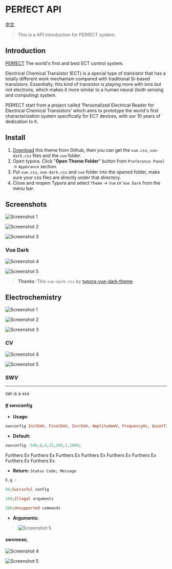 # PERfECT API



[中文](README_CN.md)

> This is a API introduction for PERfECT system.

## Introduction

[PERfECT](https://github.com/WISE-PERfECT/PERfECT) The world's first and best ECT control system.

Electrical Chemical Transistor (ECT) is a special type of transistor that has a totally different work mechanism compared with traditional Si-based transistors. Essentially, this kind of transistor is playing more with ions but not electrons, which makes it more similar to a human neural (both sensing and computing) system.

PERfECT start from a project called 'Personalized Electrical Reader for Electrical Chemical Transistors' which aims to prototype the world's first characterization system specifically for ECT devices, with our 10 years of dedication to it.

## Install

1. [Download](https://codeload.github.com/blinkfox/typora-vue-theme/zip/master) this theme from Github, then you can get the `vue.css`, `vue-dark.css` files and the `vue` folder.
2. Open typora. Click "**Open Theme Folder**" button from `Preference Panel` → `Apperance` section.
3. Put `vue.css`, `vue-dark.css` and `vue` folder into the opened folder, make sure your css files are directly under that directory.
4. Close and reopen Typora and select `Theme` → `Vue` or `Vue Dark` from the menu bar.

## Screenshots

![Screenshot 1](http://static.blinkfox.com/typora_vue_theme_screen_01.png)

![Screenshot 2](http://static.blinkfox.com/typora_vue_theme_screen_02.png)

![Screenshot 3](http://static.blinkfox.com/typora_vue_theme_screen_03.png)

### Vue Dark

![Screenshot 4](https://github.com/MamoruDS/typora-vue-theme/raw/master/screenshots/screenshot_01.png)

![Screenshot 5](https://github.com/MamoruDS/typora-vue-theme/raw/master/screenshots/screenshot_02.png)

> **Thanks**: This `vue-dark.css` by [typora-vue-dark-theme](https://github.com/MamoruDS/typora-vue-dark-theme).

## Electrochemistry

![Screenshot 1](http://static.blinkfox.com/typora_vue_theme_screen_01.png)

![Screenshot 2](http://static.blinkfox.com/typora_vue_theme_screen_02.png)

![Screenshot 3](http://static.blinkfox.com/typora_vue_theme_screen_03.png)

### CV

![Screenshot 4](https://github.com/MamoruDS/typora-vue-theme/raw/master/screenshots/screenshot_01.png)

![Screenshot 5](https://github.com/MamoruDS/typora-vue-theme/raw/master/screenshots/screenshot_02.png)

### SWV

<hr/>

`SWV` is a xxx

#### [#]() swvconfig  

- **Usage:**
```haskell
swvconfig InitEmV, FinalEmV, IncrEmV, AmplitudemV, FrequencyHz, QuietTimeS, SensitivityNA; 
```
- **Default:**
```haskell
swvconfig -500,0,4,25,200,2,1000; 
```
Furthers Ex Furthers Ex Furthers Ex Furthers Ex Furthers Ex Furthers Ex Furthers Ex Furthers Ex 

- **Return:** `Status Code; Message`

```haskell
E.g.:

66;Succssful config

100;Illegal arguments

200;Unsupported commands
```

- **Arguments:**
> ![Screenshot 5](https://github.com/MamoruDS/typora-vue-theme/raw/master/screenshots/screenshot_02.png)
>


#### swvmeas;

![Screenshot 4](https://github.com/MamoruDS/typora-vue-theme/raw/master/screenshots/screenshot_01.png)

![Screenshot 5](https://github.com/MamoruDS/typora-vue-theme/raw/master/screenshots/screenshot_02.png)